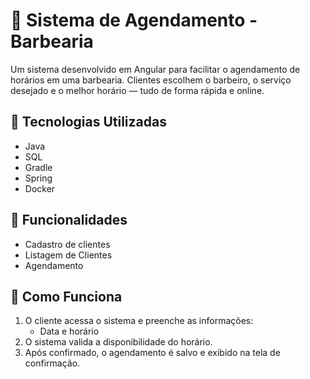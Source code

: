 # 💈 Sistema de Agendamento - Barbearia

Um sistema desenvolvido em Angular para facilitar o agendamento de horários em uma barbearia. Clientes escolhem o barbeiro, o serviço desejado e o melhor horário — tudo de forma rápida e online.

## 🚀 Tecnologias Utilizadas

- Java 
- SQL 
- Gradle 
- Spring 
- Docker 

## 🎯 Funcionalidades

- Cadastro de clientes
- Listagem de Clientes
- Agendamento

## 🧠 Como Funciona

1. O cliente acessa o sistema e preenche as informações:
   - Data e horário
2. O sistema valida a disponibilidade do horário.
3. Após confirmado, o agendamento é salvo e exibido na tela de confirmação.


